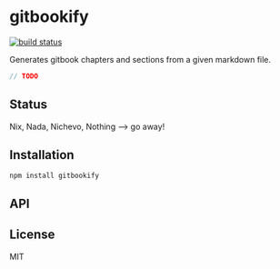 # gitbookify
[![build status](https://secure.travis-ci.org/thlorenz/gitbookify.png)](http://travis-ci.org/thlorenz/gitbookify)

Generates gitbook chapters and sections from a given markdown file.

```js
// TODO
```

## Status

Nix, Nada, Nichevo, Nothing --> go away!
## Installation

    npm install gitbookify

## API


## License

MIT
